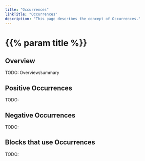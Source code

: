 ```yaml
---
title: "Occurrences"
linkTitle: "Occurrences"
description: "This page describes the concept of Occurrences."
---
```


# {{% param title %}}

## Overview

TODO: Overview/summary

## Positive Occurrences

TODO: 

## Negative Occurrences

TODO:

## Blocks that use Occurrences

TODO:
